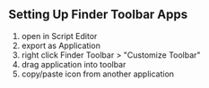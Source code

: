 ## Setting Up Finder Toolbar Apps

1. open in Script Editor
1. export as Application
1. right click Finder Toolbar > "Customize Toolbar"
1. drag application into toolbar
1. copy/paste icon from another application

